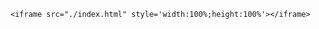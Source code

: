 
<div style='width:100%;height:100%'>

    <iframe src="./index.html" style='width:100%;height:100%'></iframe>

</div>

